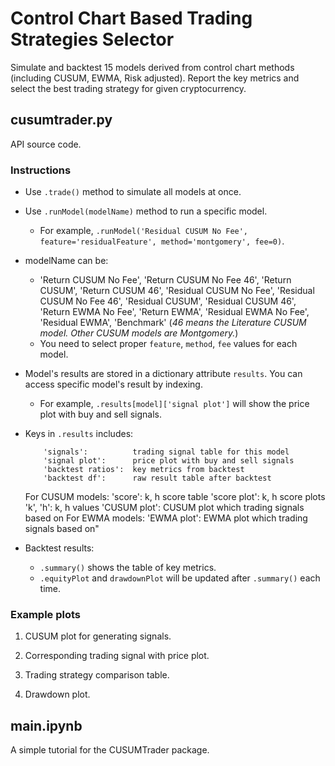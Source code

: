 # Control Chart Based Trading Strategies Selector
Simulate and backtest 15 models derived from control chart methods (including CUSUM, EWMA, Risk adjusted). Report the key metrics and select the best trading strategy for given cryptocurrency.

## cusumtrader.py
API source code.

### Instructions

- Use `.trade()` method to simulate all models at once.
- Use `.runModel(modelName)` method to run a specific model. 
    - For example, `.runModel('Residual CUSUM No Fee', feature='residualFeature', method='montgomery', fee=0)`.

- modelName can be:
    - 'Return CUSUM No Fee', 'Return CUSUM No Fee 46', 'Return CUSUM', 'Return CUSUM 46', 'Residual CUSUM No Fee', 'Residual CUSUM No Fee 46', 'Residual CUSUM', 'Residual CUSUM 46', 'Return EWMA No Fee', 'Return EWMA', 'Residual EWMA No Fee', 'Residual EWMA', 'Benchmark' (*46 means the Literature CUSUM model. Other CUSUM models are Montgomery.*)
    - You need to select proper `feature`, `method`, `fee` values for each model.

- Model's results are stored in a dictionary attribute `results`. You can access specific model's result by indexing.
    - For example, `.results[model]['signal plot']` will show the price plot with buy and sell signals.
- Keys in `.results` includes: 

          'signals':          trading signal table for this model 
          'signal plot':      price plot with buy and sell signals
          'backtest ratios':  key metrics from backtest
          'backtest df':      raw result table after backtest
     For CUSUM models:
          'score':            k, h score table
          'score plot':       k, h score plots
          'k', 'h':           k, h values
          'CUSUM plot':       CUSUM plot which trading signals based on
     For EWMA models:
          'EWMA plot':        EWMA plot which trading signals based on"
          
- Backtest results:
    - `.summary()` shows the table of key metrics.
    - `.equityPlot` and `drawdownPlot` will be updated after `.summary()` each time.

### Example plots
1. CUSUM plot for generating signals.

2. Corresponding trading signal with price plot.

3. Trading strategy comparison table.

4. Drawdown plot.

## main.ipynb

A simple tutorial for the CUSUMTrader package.

